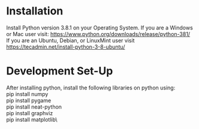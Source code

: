# Installation
Install Python version 3.8.1 on your Operating System. If you are a Windows or Mac user visit: https://www.python.org/downloads/release/python-381/  
If you are an Ubuntu, Debian, or LinuxMint user visit https://tecadmin.net/install-python-3-8-ubuntu/
# Development Set-Up
After installing python, install the following libraries on python using:\
pip install numpy\
pip install pygame\
pip install neat-python\
pip install graphviz\
pip install matplotlib\
